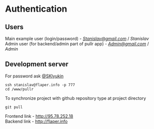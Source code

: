 Authentication 
==============


Users
-----

Main example user (login/password) - *Stanislav@gmail.com* / *Stanislav*  
Admin user (for backend/admin part of pullr app) - *Admin@gmail.com* / *Admin*


Development server
------------------
For password ask [@SKlyukin](http://github.com/sklyukin)

    ssh stanislav@flaper.info -p 777  
    cd /www/pullr

To synchronize project with github repository type at project directory
    
    git pull

Frontend link - http://95.78.252.18  
Backend link  - http://flaper.info
